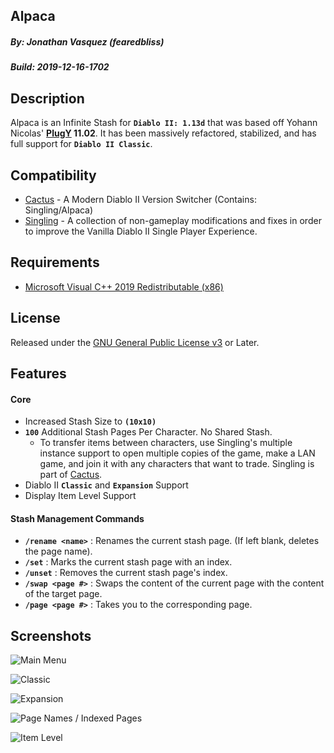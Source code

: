 ## Alpaca
##### By: Jonathan Vasquez (fearedbliss)
##### Build: 2019-12-16-1702

## Description

Alpaca is an Infinite Stash for **`Diablo II: 1.13d`** that was based off Yohann Nicolas'
**[PlugY](http://plugy.free.fr/en/index.html) 11.02**. It has been massively refactored,
stabilized, and has full support for **`Diablo II Classic`**.

## Compatibility

- [Cactus](https://github.com/fearedbliss/Cactus) -
  A Modern Diablo II Version Switcher (Contains: Singling/Alpaca)
- [Singling](https://github.com/fearedbliss/Cactus/blob/master/README-SINGLING.md) -
  A collection of non-gameplay modifications and fixes in
  order to improve the Vanilla Diablo II Single Player Experience.

## Requirements

- [Microsoft Visual C++ 2019 Redistributable (x86)](https://aka.ms/vs/16/release/VC_redist.x86.exe)

## License

Released under the [GNU General Public License v3](LICENSE.md) or Later.

## Features

#### Core

- Increased Stash Size to **`(10x10)`**
- **`100`** Additional Stash Pages Per Character. No Shared Stash.
    - To transfer items between characters, use Singling's multiple instance
      support to open multiple copies of the game, make a LAN game, and join it
      with any characters that want to trade. Singling is part of
      [Cactus](https://github.com/fearedbliss/Cactus).
- Diablo II **`Classic`** and **`Expansion`** Support
- Display Item Level Support

#### Stash Management Commands

- **`/rename <name>`** : Renames the current stash page. (If left blank, deletes the page name).
- **`/set`** : Marks the current stash page with an index.
- **`/unset`** : Removes the current stash page's index.
- **`/swap <page #>`** : Swaps the content of the current page with the content of the target page.
- **`/page <page #>`** : Takes you to the corresponding page.

## Screenshots

![Main Menu](https://i.imgur.com/JMHvYZg.jpg)

![Classic](https://i.imgur.com/v8vPURk.jpg)

![Expansion](https://i.imgur.com/xGNrTai.jpg)

![Page Names / Indexed Pages](https://i.imgur.com/3GF3mJ5.jpg)

![Item Level](https://i.imgur.com/jMrFhK3.jpg)